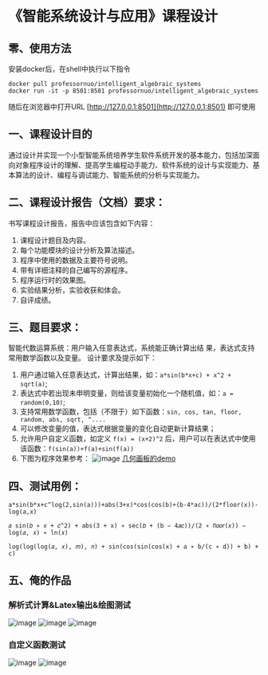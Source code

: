 # 《智能系统设计与应用》课程设计 

##  零、使用方法
安装docker后，在shell中执行以下指令
``` shell
docker pull professornuo/intelligent_algebraic_systems
docker run -it -p 8501:8501 professornuo/intelligent_algebraic_systems
```
随后在浏览器中打开URL [http://127.0.0.1:8501](http://127.0.0.1:8501) 即可使用

## 一、课程设计目的 
通过设计并实现一个小型智能系统培养学生软件系统开发的基本能力，包括加深面向对象程序设计的理解、提高学生编程动手能力、软件系统的设计与实现能力、基本算法的设计、编程与调试能力、智能系统的分析与实现能力。

## 二、课程设计报告（文档）要求： 
书写课程设计报告，报告中应该包含如下内容：
1. 课程设计题目及内容。
2. 每个功能模块的设计分析及算法描述。
3. 程序中使用的数据及主要符号说明。
4. 带有详细注释的自己编写的源程序。
5. 程序运行时的效果图。
6. 实验结果分析，实验收获和体会。
7. 自评成绩。

## 三、题目要求：
智能代数运算系统：用户输入任意表达式，系统能正确计算出结
果，表达式支持常用数学函数以及变量。
设计要求及提示如下：
1. 用户通过输入任意表达式，计算出结果，如：`a*sin(b*x+c) + x^2 + sqrt(a)`;
2. 表达式中若出现未申明变量，则给该变量初始化一个随机值，如：`a = random(0,10)`;
3. 支持常用数学函数，包括（不限于）如下函数：`sin, cos, tan, floor, random, abs, sqrt, ^....`
4. 可以修改变量的值，表达式根据变量的变化自动更新计算结果；
5. 允许用户自定义函数，如定义 `f(x) = (x+2)^2` 后，用户可以在表达式中使用该函数：`f(sin(a))+f(a)+sin(f(a))`
6. 下图为程序效果参考：
![image](https://github.com/Tangent-90C/Intelligent-System-Design-and-Application-course-design-/assets/28804414/ba8a68ec-2278-4ce4-ad0b-4e7a8a0c4b0f)
[几何画板的demo](https://www.netpad.net.cn/resource_web/course/#/575887 "几何画板的demo")

## 四、测试用例：
`a*sin(b*x+c^log(2,sin(a)))+abs(3+x)*cos(cos(b)+(b-4*ac))/(2*floor(x))-log(a,x)`

`𝑎 sin(𝑏 ∗ 𝑥 + 𝑐^2) + abs(3 + x) ∗ sec(𝑏 + (b − 4𝑎𝑐))/(2 ∗ 𝑓𝑙𝑜𝑜𝑟(𝑥)) − log(𝑎, 𝑥) ∗ ln(𝑥)`

`log(log(log(𝑎, 𝑥), 𝑚), 𝑛) + sin(cos(sin(cos(x) + a ∗ b/(c ∗ d)) + b) + c)`

## 五、俺的作品
### 解析式计算&Latex输出&绘图测试
![image](https://github.com/Tangent-90C/Intelligent-System-Design-and-Application-course-design-/assets/28804414/555dc74b-3dfd-4c21-9be6-a7ce30f89b06)
![image](https://github.com/Tangent-90C/Intelligent-System-Design-and-Application-course-design-/assets/28804414/dc840cc6-6faa-42e0-8c82-0999a052e407)
![image](https://github.com/Tangent-90C/Intelligent-System-Design-and-Application-course-design-/assets/28804414/235405a3-f4fd-4e11-92d1-44afb67db562)
### 自定义函数测试
![image](https://github.com/Tangent-90C/Intelligent-System-Design-and-Application-course-design-/assets/28804414/7e7d45fb-3efb-4e41-870a-d7ea1952c057)
![image](https://github.com/Tangent-90C/Intelligent-System-Design-and-Application-course-design-/assets/28804414/936f32e2-e7e3-465c-be27-a8801d849544)
